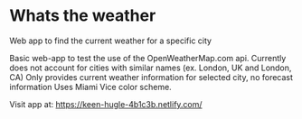 # Whats the weather
 Web app to find the current weather for a specific city
 
 Basic web-app to test the use of the OpenWeatherMap.com api.
 Currently does not account for cities with similar names (ex. London, UK and London, CA)
 Only provides current weather information for selected city, no forecast information
 Uses Miami Vice color scheme.
 
 Visit app at: https://keen-hugle-4b1c3b.netlify.com/
